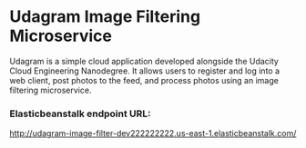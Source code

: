 # Udagram Image Filtering Microservice

Udagram is a simple cloud application developed alongside the Udacity Cloud Engineering Nanodegree. It allows users to register and log into a web client, post photos to the feed, and process photos using an image filtering microservice.

### Elasticbeanstalk endpoint URL:
http://udagram-image-filter-dev222222222.us-east-1.elasticbeanstalk.com/
